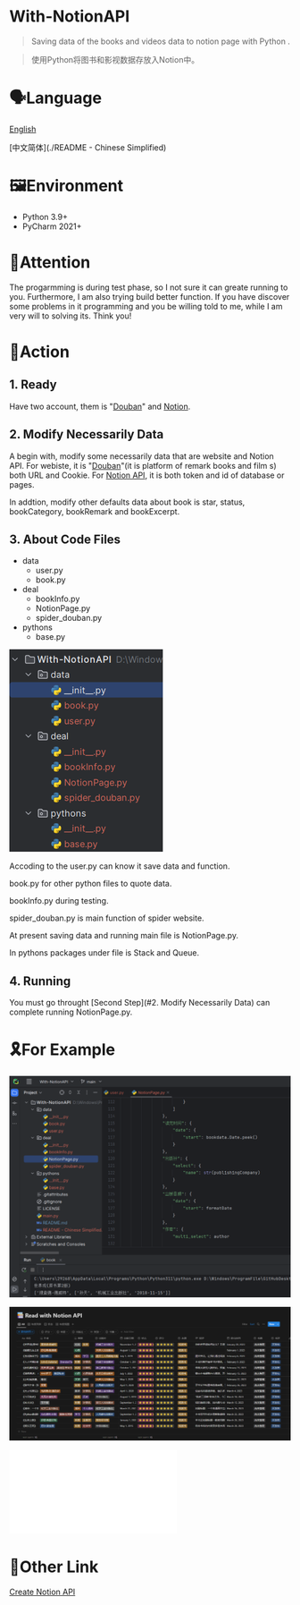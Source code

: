 # With-NotionAPI
> Saving data of the books and videos data to notion page with Python . 

>使用Python将图书和影视数据存放入Notion中。

# 🗣️Language  

[English](./README.md)



[中文简体](./README - Chinese Simplified)

# 🖼️Environment

- Python 3.9+
- PyCharm 2021+

# 🎈Attention

The progarmming is during test phase, so I not sure it can greate running to you. Furthermore, I am also trying build better function. If you have discover some problems in it programming and you be willing told to me, while I am very will to solving its. Think you!

# 🤖Action

## 1. Ready

Have two account, them is "[Douban](https://www.douban.com/)" and [Notion](https://www.notion.so/).

## 2. Modify Necessarily Data

A begin with, modify some necessarily data that are website and Notion API. For webiste, it is "[Douban](https://www.douban.com/)"(it is platform of remark books and film s) both  URL and Cookie. For [Notion API](https://developers.notion.com/), it is both token and id of database or pages.



In addtion, modify other defaults data about book is star, status, bookCategory, bookRemark and bookExcerpt. 

## 3. About Code Files

- data
  - user.py
  - book.py
- deal
  - bookInfo.py
  - NotionPage.py
  - spider_douban.py
- pythons
  - base.py

![image-20230331205403009](assets/image-20230331205403009.png)



Accoding to the user.py can know it save data and function.

book.py for other python files to quote data.

bookInfo.py during testing.

spider_douban.py is main function of  spider website.

At present saving data and running main file is NotionPage.py.

In pythons packages under file is Stack and Queue. 

## 4. Running

You must go throught [Second Step](#2. Modify Necessarily Data) can complete running NotionPage.py.

# 🎗️For Example

![image-20230331205442903](assets/image-20230331205442903.png)

![image-20230331205436292](assets/image-20230331205436292.png)

<iframe src="//player.bilibili.com/player.html?aid=396756725&bvid=BV15o4y1W7hw&cid=1075028392&page=1" scrolling="no" border="0" frameborder="no" framespacing="0" allowfullscreen="true"> </iframe>

# 🔗Other Link

[Create Notion API](https://www.notion.so/my-integrations)
